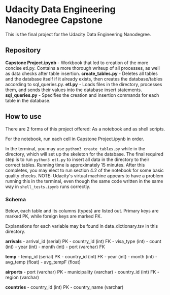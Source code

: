 # Udacity Data Engineering Nanodegree Capstone
This is the final project for the Udacity Data Engineering Nanodegree.

## Repository
**Capstone Project.ipynb** - Workbook that led to creation of the more concise etl.py. Contains a more thorough writeup of all processes, as well as data checks after table insertion.
**create_tables.py** - Deletes all tables and the database itself if it already exists, then creates the database/tables according to sql_queries.py.
**etl.py** - Loads files in the directory, processes them, and sends their values into the database insert statements.
**sql_queries.py** - Specifies the creation and insertion commands for each table in the database.

## How to use
There are 2 forms of this project offered: As a notebook and as shell scripts. 

For the notebook, run each cell in Capstone Project.ipynb in order. 

In the terminal, you may use `python3 create_tables.py` while in the directory, which will set up the skeleton for the database. The final required step is to run `python3 etl.py` to insert all data in the directory to their correct tables. Running time is approximately 15 minutes. After this completes, you may elect to run section 4.2 of the notebook for some basic quality checks.
NOTE: Udacity's virtual machine appears to have a problem running this in the terminal, even though the same code written in the same way in `shell_tests.ipynb` runs correctly.


### Schema

Below, each table and its columns (types) are listed out. Primary keys are marked PK, while foreign keys are marked FK.

Explanations for each variable may be found in data_dictionary.tsv in this directory.

**arrivals**
    - arrival_id (serial) PK
    - country_id (int) FK
    - visa_type (int)
    - count (int)
    - year (int)
    - month (int)
    - port (varchar) FK
    
**temp**
    - temp_id (serial) PK 
    - country_id (int) FK
    - year (int)
    - month (int)
    - avg_temp (float)
    - avg_tempF (float)
    
**airports**
    - port (varchar) PK
    - municipality (varchar)
    - country_id (int) FK
    - region (varchar)

**countries**
    - country_id (int) PK 
    - country_name (varchar)

